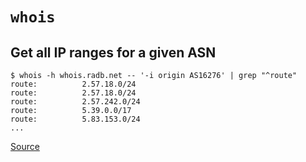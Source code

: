 # `whois`

## Get all IP ranges for a given ASN

```shell
$ whois -h whois.radb.net -- '-i origin AS16276' | grep "^route"
route:          2.57.18.0/24
route:          2.57.18.0/24
route:          2.57.242.0/24
route:          5.39.0.0/17
route:          5.83.153.0/24
...
```

[Source](https://man.ilayk.com/man/whois/)
